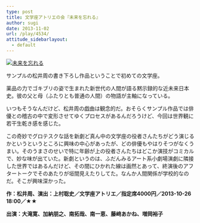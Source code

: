 ```yaml
---
type: post
title: 文学座アトリエの会『未来を忘れる』
author: sugi
date: 2013-11-02
url: /play/4534/
attitude_sidebarlayout:
  - default
---
```

<a href="http://i0.wp.com/asharpminor.com/wp-content/uploads/2013/10/mirai_wasureru.jpg" onclick="_gaq.push(['_trackEvent', 'outbound-article', 'http://asharpminor.com/wp-content/uploads/2013/10/mirai_wasureru.jpg', '']);" ><img src="http://i0.wp.com/asharpminor.com/wp-content/uploads/2013/10/mirai_wasureru.jpg?resize=211%2C300" alt="未来を忘れる" class="alignleft size-medium wp-image-4535" data-recalc-dims="1" /></a>

サンプルの松井周の書き下ろし作品ということで初めての文学座。

薬品の力でゴキブリの姿で生まれた新世代の人間が語る黙示録的な近未来日本史。彼の父と母（ふたりとも普通の人間）の物語が主軸になっている。

いつもそうなんだけど、松井周の戯曲は観念的だ。おそらくサンプル作品では俳優との稽古の中で変形させてゆくプロセスがあるんだろうけど、今回は世界観に若干生乾き感を感じた。

この奇妙でグロテスクな話を新劇ど真ん中の文学座の役者さんたちがどう演じるかというというところに興味の中心があったが、どの俳優もやはりそつがなくうまい。そのうまさのせいで特に年齢が上の役者さんたちはどこか演技がコミカルで、妙な味が出ていた。新劇というのは、ふだんみるアート系小劇場演劇に隣接した世界ではあるんだけど、その間にひかれた線は画然とあって、終演後のアフタートークでそのあたりが垣間見えたりしてた。なんか人間関係が学校的なのだ。そこが興味深かった。

**作：松井周、演出：上村聡史／文学座アトリエ／指定席4000円／2013-10-26 18:00／★★**

**出演：大滝寛、加納朋之、南拓哉、南一恵、藤﨑あかね、増岡裕子**
